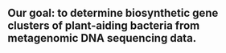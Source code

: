 
## Our goal: to determine biosynthetic gene clusters of plant-aiding bacteria from metagenomic DNA sequencing data.


